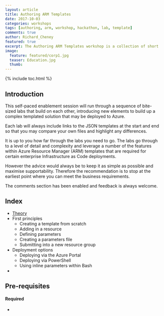 ```yaml
---
layout: article
title: Authoring ARM Templates
date: 2017-10-03
categories: workshops
tags: [authoring, arm, workshop, hackathon, lab, template]
comments: true
author: Richard_Cheney
featured: true
excerpt: The Authoring ARM Templates workshop is a collection of short labs to increase your understanding of Azure's Infrastructure as Code capability.
image:
  feature: featured/corp1.jpg
  teaser: Education.jpg
  thumb: 
---
```

{% include toc.html %}

## Introduction
 
This self-paced enablement session will run through a sequence of bite-sized labs that build on each other, introducing new elements to build up a complex templated solution that may be deployed to Azure.  

Each lab will always include links to the JSON templates at the start and end so that you may compare your own files and highlight any differences.

It is up to you how far through the labs you need to go.  The labs go through to a level of detail and complexity and leverage a number of the features within Azure Resource Manager (ARM) templates that are required for certain enterprise Infrastructure as Code deployments. 

However the advice would always be to keep it as simple as possible and maximise supportability.  Therefore the recommendation is to stop at the earliest point where you can meet the business requirements.  

The comments section has been enabled and feedback is always welcome.  

## Index 
 
* [Theory](./theory/)
* First principles
  * Creating a template from scratch
  * Adding in a resource
  * Defining parameters
  * Creating a parameters file
  * Submitting into a new resource group
* Deployment options
  * Deploying via the Azure Portal
  * Deploying via PowerShell
  * Using inline parameters within Bash
* 

## Pre-requisites

#### Required

* 
